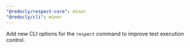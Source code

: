 ```yaml
---
"@redocly/respect-core": minor
"@redocly/cli": minor
---
```


Add new CLI options for the `respect` command to improve test execution control.
